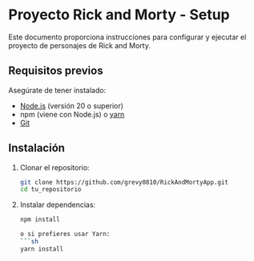 # Proyecto Rick and Morty - Setup

Este documento proporciona instrucciones para configurar y ejecutar el proyecto de personajes de Rick and Morty.

## Requisitos previos

Asegúrate de tener instalado:

- [Node.js](https://nodejs.org/) (versión 20 o superior)
- npm (viene con Node.js) o [yarn](https://yarnpkg.com/)
- [Git](https://git-scm.com/)

## Instalación

1. Clonar el repositorio:

   ```sh
   git clone https://github.com/grevy0810/RickAndMortyApp.git
   cd tu_repositorio

2. Instalar dependencias:

   ```sh
   npm install

   o si prefieres usar Yarn:
   ```sh
   yarn install
